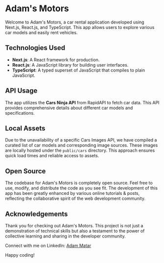 # Adam's Motors

Welcome to Adam's Motors, a car rental application developed using Next.js, React.js, and TypeScript. This app allows users to explore various car models and easily rent vehicles.

## Technologies Used
- **Next.js**: A React framework for production.
- **React.js**: A JavaScript library for building user interfaces.
- **TypeScript**: A typed superset of JavaScript that compiles to plain JavaScript.

## API Usage
The app utilizes the **Cars Ninja API** from RapidAPI to fetch car data. This API provides comprehensive details about different car models and specifications.

## Local Assets
Due to the unavailability of a specific Cars Images API, we have compiled a curated list of car models and corresponding image sources.
These images are locally hosted under the `public/cars` directory. This approach ensures quick load times and reliable access to assets.

## Open Source
The codebase for Adam's Motors is completely open source. Feel free to use, modify, and distribute the code as you see fit.
The development of this app has been greatly enhanced by various online tutorials & posts, reflecting the collaborative spirit of the web development community.

## Acknowledgements
Thank you for checking out Adam's Motors.
This project is not just a demonstration of technical skills but also a testament to the power of collective learning and sharing in the developer community.

Connect with me on LinkedIn: [Adam Matar](https://linkedin.com/in/adammatar)

Happy coding!
